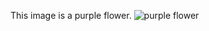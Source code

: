 This image is a purple flower.
![purple flower](https://user-images.githubusercontent.com/102481050/160335232-c238c634-61ff-4ba0-9da9-6b259629f6c2.jpg)
